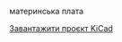 материнська плата 

[Завантажити проєкт KiCad](https://download-directory.github.io/?url=https://github.com/Bogd-an/Diplom/tree/main/kicad/CM4IO-KiCAD)